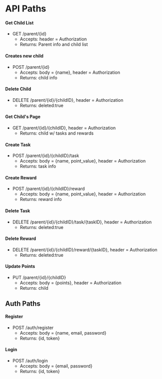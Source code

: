 # API Paths

#### Get Child List
  * GET       /parent/{id}
    * Accepts: header = Authorization
    * Returns: Parent info and child list
#### Creates new child
  * POST     /parent/{id}
    * Accepts: body = {name}, header = Authorization
    * Returns: child info
#### Delete Child
  * DELETE  /parent/{id}/{childID}, header = Authorization
    * Returns: deleted:true
#### Get Child's Page
  * GET     /parent/{id}/{childID}, header = Authorization
    * Returns: child w/ tasks and rewards
#### Create Task
  * POST    /parent/{id}/{childID}/task
    * Accepts: body = {name, point_value}, header = Authorization
    * Returns: task info
#### Create Reward
  * POST    /parent/{id}/{childID}/reward
    * Accepts: body = {name, point_value}, header = Authorization
    * Returns: reward info
#### Delete Task
  * DELETE  /parent/{id}/{childID}/task/{taskID}, header = Authorization
    * Returns: deleted:true
#### Delete Reward
  * DELETE  /parent/{id}/{childID}/reward/{taskID}, header = Authorization
    * Returns: deleted:true
#### Update Points
  * PUT     /parent/{id}/{childID}
    * Accepts: body = {points}, header = Authorization
    * Returns: child

## Auth Paths

#### Register
  * POST    /auth/register
    * Accepts: body = {name, email, password}
    * Returns: {id, token}

#### Login
  * POST    /auth/login
    * Accepts: body = {email, password}
    * Returns: {id, token}
